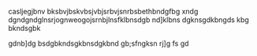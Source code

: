 casljegjbnv bksbvjbskvbsjvbjsrbvjsnrbsbethbndgfbg
xndg 
dgndgndglnsrjognweogojsrnbjlnsfklbnsdgb
nd]klbns
dgknsgdkbngds
kbg
bkndsgbk 

gdnb]dg
bsdgbkndsgkbnsdgkbnd
gb;sfngksn
rj]g
fs
gd
